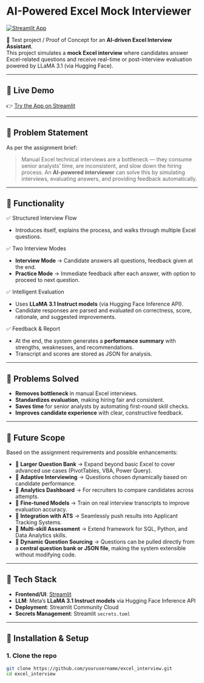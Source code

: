 # AI-Powered Excel Mock Interviewer

[![Streamlit App](https://img.shields.io/badge/Streamlit-Deployed-brightgreen)](https://excelinterviewcandiate.streamlit.app/)

🚀 Test project / Proof of Concept for an **AI-driven Excel Interview Assistant**.  
This project simulates a **mock Excel interview** where candidates answer Excel-related questions and receive real-time or post-interview evaluation powered by LLaMA 3.1 (via Hugging Face).  

---

## 🔹 Live Demo
👉 [Try the App on Streamlit](https://excelinterviewcandiate.streamlit.app/)

---

## 🔹 Problem Statement
As per the assignment brief:

> Manual Excel technical interviews are a bottleneck — they consume senior analysts’ time, are inconsistent, and slow down the hiring process. An **AI-powered interviewer** can solve this by simulating interviews, evaluating answers, and providing feedback automatically.

---

## 🔹 Functionality
✅ Structured Interview Flow  
- Introduces itself, explains the process, and walks through multiple Excel questions.  

✅ Two Interview Modes  
- **Interview Mode** → Candidate answers all questions, feedback given at the end.  
- **Practice Mode** → Immediate feedback after each answer, with option to proceed to next question.  

✅ Intelligent Evaluation  
- Uses **LLaMA 3.1 Instruct models** (via Hugging Face Inference API).  
- Candidate responses are parsed and evaluated on correctness, score, rationale, and suggested improvements.  

✅ Feedback & Report  
- At the end, the system generates a **performance summary** with strengths, weaknesses, and recommendations.  
- Transcript and scores are stored as JSON for analysis.  

---

## 🔹 Problems Solved
- **Removes bottleneck** in manual Excel interviews.  
- **Standardizes evaluation**, making hiring fair and consistent.  
- **Saves time** for senior analysts by automating first-round skill checks.  
- **Improves candidate experience** with clear, constructive feedback.  

---

## 🔹 Future Scope
Based on the assignment requirements and possible enhancements:
- 🔹 **Larger Question Bank** → Expand beyond basic Excel to cover advanced use cases (PivotTables, VBA, Power Query).  
- 🔹 **Adaptive Interviewing** → Questions chosen dynamically based on candidate performance.  
- 🔹 **Analytics Dashboard** → For recruiters to compare candidates across attempts.  
- 🔹 **Fine-tuned Models** → Train on real interview transcripts to improve evaluation accuracy.  
- 🔹 **Integration with ATS** → Seamlessly push results into Applicant Tracking Systems.  
- 🔹 **Multi-skill Assessment** → Extend framework for SQL, Python, and Data Analytics skills.  
- 🔹 **Dynamic Question Sourcing** → Questions can be pulled directly from a **central question bank or JSON file**, making the system extensible without modifying code.  

---

## 🔹 Tech Stack
- **Frontend/UI**: [Streamlit](https://streamlit.io)  
- **LLM**: Meta’s **LLaMA 3.1 Instruct models** via Hugging Face Inference API  
- **Deployment**: Streamlit Community Cloud  
- **Secrets Management**: Streamlit `secrets.toml`  

---

## 🔹 Installation & Setup

### 1. Clone the repo
```bash
git clone https://github.com/yourusername/excel_interview.git
cd excel_interview
